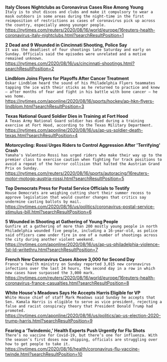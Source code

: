 **Italy Closes Nightclubs as Coronavirus Cases Rise Among Young**\
`Italy is to shut discos and clubs and make it compulsory to wear a mask outdoors in some areas during the night-time in the first reimposition of restrictions as cases of coronavirus pick up across the country, especially among younger people.`\
https://nytimes.com/reuters/2020/08/16/world/europe/16reuters-health-coronavirus-italy-nightclubs.html?searchResultPosition=1

**2 Dead and 9 Wounded in Cincinnati Shooting, Police Say**\
`It was the deadliest of four shootings late Saturday and early on Sunday. Officials said the episodes were unrelated and a motive remained unknown.`\
https://nytimes.com/2020/08/16/us/cincinnati-shootings.html?searchResultPosition=2

**Lindblom Joins Flyers for Playoffs After Cancer Treatment**\
`Oskar Lindblom heard the sound of his Philadelphia Flyers teammates tapping the ice with their sticks as he returned to practice and knew — after months of fear and fight in his battle with bone cancer — he was home.`\
https://nytimes.com/aponline/2020/08/16/sports/hockey/ap-hkn-flyers-lindblom.html?searchResultPosition=3

**Texas National Guard Soldier Dies in Training at Fort Hood**\
`A Texas Army National Guard soldier has died during a training exercise at Fort Hood, according to the Texas Military Department. `\
https://nytimes.com/aponline/2020/08/16/us/ap-us-soldier-death-texas.html?searchResultPosition=4

**Motorcycling: Rossi Urges Riders to Control Aggression After 'Terrifying' Crash**\
`Yamaha's Valentino Rossi has urged riders who make their way up to the premier class to exercise caution when fighting for track positions to avoid a repeat of the horror collision that halted the Austrian Grand Prix on Sunday.`\
https://nytimes.com/reuters/2020/08/16/sports/autoracing/16reuters-motor-motogp-austria-rossi.html?searchResultPosition=5

**Top Democrats Press for Postal Service Officials to Testify**\
`House Democrats are weighing cutting short their summer recess to approve legislation that would counter changes that critics say undermine casting ballots by mail.`\
https://nytimes.com/2020/08/16/us/politics/coronavirus-postal-service-stimulus-bill.html?searchResultPosition=6

**5 Wounded in Shooting at Gathering of Young People**\
`Gunfire at a gathering of more than 200 mostly young people in north Philadelphia wounded five people, including a 16-year-old, as police said officers came under fire in one of a number of shootings across the city during another violent weekend. `\
https://nytimes.com/aponline/2020/08/16/us/ap-us-philadelphia-violence-1st-ld-writethru.html?searchResultPosition=7

**French New Coronavirus Cases Above 3,000 for Second Day**\
`France's health ministry on Sunday reported 3,015 new coronavirus infections over the last 24 hours, the second day in a row in which new cases have surpassed the 3,000 mark.`\
https://nytimes.com/reuters/2020/08/16/world/europe/16reuters-health-coronavirus-france-casualties.html?searchResultPosition=8

**White House's Meadows Says He Accepts Harris Eligible for VP**\
`White House chief of staff Mark Meadows said Sunday he accepts that Sen. Kamala Harris is eligible to serve as vice president, rejecting a false and racist conspiracy theory that President Donald Trump had promoted.`\
https://nytimes.com/aponline/2020/08/16/us/politics/ap-us-election-2020-trump-harris.html?searchResultPosition=9

**Fearing a ‘Twindemic,’ Health Experts Push Urgently for Flu Shots**\
`There’s no vaccine for Covid-19, but there’s one for influenza. With the season’s first doses now shipping, officials are struggling over how to get people to take it.`\
https://nytimes.com/2020/08/16/health/coronavirus-flu-vaccine-twinde.html?searchResultPosition=10

